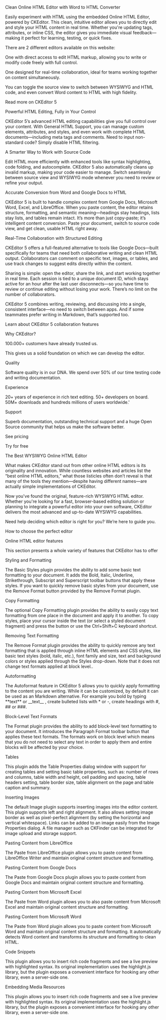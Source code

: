 Clean Online HTML Editor with Word to HTML Converter

Easily experiment with HTML using the embedded Online HTML Editor, powered by CKEditor. This clean, intuitive editor allows you to directly edit and style your HTML content in real time. Whether you're updating tags, attributes, or inline CSS, the editor gives you immediate visual feedback—making it perfect for learning, testing, or quick fixes.

There are 2 different editors available on this website:

One with direct access to edit HTML markup, allowing you to write or modify code freely with full control.

One designed for real-time collaboration, ideal for teams working together on content simultaneously.

You can toggle the source view to switch between WYSIWYG and HTML code, and even convert Word content to HTML with high fidelity.

Read more on CKEditor 5

Powerful HTML Editing, Fully in Your Control

CKEditor 5’s advanced HTML editing capabilities give you full control over your content. With General HTML Support, you can manage custom elements, attributes, and styles, and even work with complete HTML documents—including meta tags and comments. Need to input non-standard code? Simply disable HTML filtering.

A Smarter Way to Work with Source Code

Edit HTML more efficiently with enhanced tools like syntax highlighting, code folding, and autocomplete. CKEditor 5 also automatically cleans up invalid markup, making your code easier to manage. Switch seamlessly between source view and WYSIWYG mode whenever you need to review or refine your output.

Accurate Conversion from Word and Google Docs to HTML

CKEditor 5 is built to handle complex content from Google Docs, Microsoft Word, Excel, and LibreOffice. When you paste content, the editor retains structure, formatting, and semantic meaning—headings stay headings, lists stay lists, and tables remain intact. It’s more than just copy-paste; it’s intelligent content conversion. Paste your document, switch to source code view, and get clean, usable HTML right away.

Real-Time Collaboration with Structured Editing

CKEditor 5 offers a full-featured alternative to tools like Google Docs—built specifically for teams that need both collaborative writing and clean HTML output. Collaborators can comment on specific text, images, or tables, and use track changes to suggest edits directly within the content.

Sharing is simple: open the editor, share the link, and start working together in real time. Each session is tied to a unique document ID, which stays active for an hour after the last user disconnects—so you have time to review or continue editing without losing your work. There’s no limit on the number of collaborators.

CKEditor 5 combines writing, reviewing, and discussing into a single, consistent interface—no need to switch between apps. And if some teammates prefer writing in Markdown, that’s supported too.

Learn about CKEditor 5 collaboration features

Why CKEditor?

100.000+ customers have already trusted us.

This gives us a solid foundation on which we can develop the editor.

Quality

Software quality is in our DNA. We spend over 50% of our time testing code and writing documentation.

Experience

20+ years of experience in rich text editing. 50+ developers on board. 50M+ downloads and hundreds millions of users worldwide.'

Support

Superb documentation, outstanding technical support and a huge Open Source community that helps us make the software better.

See pricing

Try for free

The Best WYSIWYG Online HTML Editor

What makes CKEditor stand out from other online HTML editors is its originality and innovation. While countless websites and articles list the “best online HTML editors,” what those listicles often don’t reveal is that many of the tools they mention—despite having different names—are actually simple implementations of CKEditor.

Now you've found the original, feature-rich WYSIWYG HTML editor. Whether you're looking for a fast, browser-based editing solution or planning to integrate a powerful editor into your own software, CKEditor delivers the most advanced and up-to-date WYSIWYG capabilities.

Need help deciding which editor is right for you? We’re here to guide you.

How to choose the perfect editor

Online HTML editor features

This section presents a whole variety of features that CKEditor has to offer

Styling and Formatting

The Basic Styles plugin provides the ability to add some basic text formatting to your document. It adds the Bold, Italic, Underline, Strikethrough, Subscript and Superscript toolbar buttons that apply these styles. If you want to quickly remove basic styles from your document, use the Remove Format button provided by the Remove Format plugin.

Copy Formatting

The optional Copy Formatting plugin provides the ability to easily copy text formatting from one place in the document and apply it to another. To copy styles, place your cursor inside the text (or select a styled document fragment) and press the button or use the Ctrl+Shift+C keyboard shortcut.

Removing Text Formatting

The Remove Format plugin provides the ability to quickly remove any text formatting that is applied through inline HTML elements and CSS styles, like basic text styles (bold, italic, etc.), font family and size, text and background colors or styles applied through the Styles drop-down. Note that it does not change text formats applied at block level..

Autoformatting

The Autoformat feature in CKEditor 5 allows you to quickly apply formatting to the content you are writing. While it can be customized, by default it can be used as an Markdown alternative. For example you bold by typing \*\*text\*\* or \_\_text\_\_ , create bulleted lists with \* or -, create headings with #, ## or ###.

Block-Level Text Formats

The Format plugin provides the ability to add block-level text formatting to your document. It introduces the Paragraph Format toolbar button that applies these text formats. The formats work on block level which means that you do not need to select any text in order to apply them and entire blocks will be affected by your choice.

Tables

This plugin adds the Table Properties dialog window with support for creating tables and setting basic table properties, such as: number of rows and columns, table width and height, cell padding and spacing, table headers setting, table border size, table alignment on the page and table caption and summary.

Inserting Images

The default Image plugin supports inserting images into the editor content. This plugin supports left and right alignment. It also allows setting image border as well as pixel-perfect alignment (by setting the horizontal and vertical whitespace). Links can be added to an image easily from the Image Properties dialog. A file manager such as CKFinder can be integrated for image upload and storage support.

Pasting Content from LibreOffice

The Paste from LibreOffice plugin allows you to paste content from LibreOffice Writer and maintain original content structure and formatting.

Pasting Content from Google Docs

The Paste from Google Docs plugin allows you to paste content from Google Docs and maintain original content structure and formatting.

Pasting Content from Microsoft Excel

The Paste from Word plugin allows you to also paste content from Microsoft Excel and maintain original content structure and formatting.

Pasting Content from Microsoft Word

The Paste from Word plugin allows you to paste content from Microsoft Word and maintain original content structure and formatting. It automatically detects Word content and transforms its structure and formatting to clean HTML.

Code Snippets

This plugin allows you to insert rich code fragments and see a live preview with highlighted syntax. Its original implementation uses the highlight.js library, but the plugin exposes a convenient interface for hooking any other library, even a server-side one.

Embedding Media Resources

This plugin allows you to insert rich code fragments and see a live preview with highlighted syntax. Its original implementation uses the highlight.js library, but the plugin exposes a convenient interface for hooking any other library, even a server-side one.
